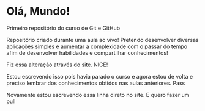 # Olá, Mundo!
 Primeiro repositório do curso de Git e GitHub

Repositório criado durante uma aula ao vivo!
Pretendo desenvolver diversas aplicações simples e aumentar a complexidade com o passar do tempo afim de desenvolver habilidades e compartilhar conhecimentos!

Fiz essa alteração através do site. NICE!

Estou escrevendo isso pois havia parado o curso e agora estou de volta e preciso lembrar dos conhecimentos obtidos nas aulas anteriores. Pass

Novamente estou escrevendo essa linha direto no site. E quero fazer um pull

